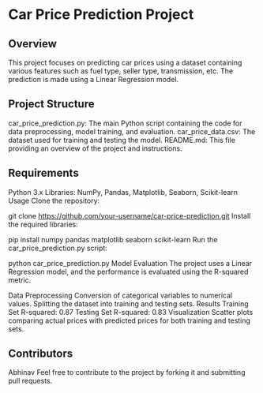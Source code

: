 # Car Price Prediction Project
## Overview
This project focuses on predicting car prices using a dataset containing various features such as fuel type, seller type, transmission, etc. The prediction is made using a Linear Regression model.

## Project Structure
car_price_prediction.py: The main Python script containing the code for data preprocessing, model training, and evaluation.
car_price_data.csv: The dataset used for training and testing the model.
README.md: This file providing an overview of the project and instructions.

## Requirements
Python 3.x
Libraries: NumPy, Pandas, Matplotlib, Seaborn, Scikit-learn
Usage
Clone the repository:

git clone https://github.com/your-username/car-price-prediction.git
Install the required libraries:


pip install numpy pandas matplotlib seaborn scikit-learn
Run the car_price_prediction.py script:

python car_price_prediction.py
Model Evaluation
The project uses a Linear Regression model, and the performance is evaluated using the R-squared metric.

Data Preprocessing
Conversion of categorical variables to numerical values.
Splitting the dataset into training and testing sets.
Results
Training Set R-squared: 0.87
Testing Set R-squared: 0.83
Visualization
Scatter plots comparing actual prices with predicted prices for both training and testing sets.
## Contributors
Abhinav
Feel free to contribute to the project by forking it and submitting pull requests.

